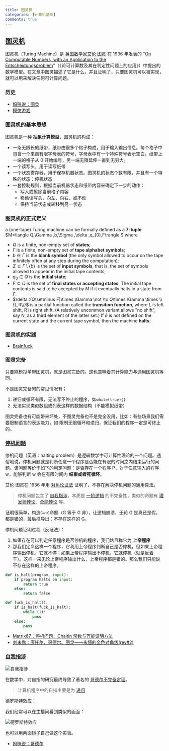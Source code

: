 ```yaml
---
title: 图灵机
categories: [计算机基础]
comments: true
---
```


## [图灵机](https://zh.wikipedia.org/wiki/%E5%9B%BE%E7%81%B5%E6%9C%BA)

图灵机（Turing Machine）是 [英国数学家艾伦·图灵](https://zh.wikipedia.org/wiki/%E8%89%BE%E4%BC%A6%C2%B7%E5%9B%BE%E7%81%B5) 在 1936 年发表的 "[On Computable Numbers, with an Application to the Entscheidungsproblem](https://www.cs.virginia.edu/~robins/Turing_Paper_1936.pdf)"（《论可计算数及其在判定性问题上的应用》）中提出的数学模型。在文章中图灵描述了它是什么，并且证明了，只要图灵机可以被实现，就可以用来解决任何可计算问题。

### 历史

- [妈咪说：图灵](https://www.bilibili.com/video/av30479683?from=search&seid=11735601712045998475)
- [模仿游戏](https://movie.douban.com/subject/10463953/)

<!--more-->

### 图灵机的基本思想

图灵机是一种 **抽象计算模型**，图灵机的构成：

- 一条无限长的纸带，纸带由很多个格子构成，用于输入输出信息。每个格子中包含一个来自有限字母表的符号，字母表中有一个特殊符号表示空白。纸带上一端的格子从 0 开始编号，另一端无限延伸一直到无穷大。
- 一个读写头，用于读写纸带
- 一个状态寄存器，用于保存机器状态。图灵机的状态个数有限，并且有一个特殊的状态：停机状态
- 一套控制规则，根据当前机器状态和纸带内容来确定下一步的动作：
  - 写入或擦除当前格子内容
  - 移动读写头，向左、向右、或不动
  - 保持当前状态或转移到另一状态

### 图灵机的正式定义

a (one-tape) Turing machine can be formally defined as a **7-tuple** $M=\langle Q,\Gamma ,b,\Sigma ,\delta ,q\_{0},F\rangle $ where

- $Q$ is a finite, non-empty set of **states**;
- $\Gamma$ is a finite, non-empty set of **tape alphabet symbols**;
- $b\in \Gamma$ is the **blank symbol** (the only symbol allowed to occur on the tape infinitely often at any step during the computation);
- $\Sigma \subseteq \Gamma \setminus \{b\}$ is the set of **input symbols**, that is, the set of symbols allowed to appear in the initial tape contents;
- $q_{0}\in Q$ is the **initial state**;
- $F\subseteq Q$ is the set of **final states or accepting states**. The initial tape contents is said to be accepted by $M$ if it eventually halts in a state from $F$.
- $\delta :(Q\setminus F)\times \Gamma \not \to Q\times \Gamma \times \\{L,R\\}$ is a partial function called the **transition function**, where L is left shift, R is right shift. (A relatively uncommon variant allows "no shift", say N, as a third element of the latter set.) If $\delta$ is not defined on the current state and the current tape symbol, then the machine **halts**;

### 图灵机的实践

- [Brainfuck](https://zh.wikipedia.org/wiki/Brainfuck)

### 图灵完备

只要能模拟单带图灵机，就是图灵完备的。这也意味着其计算能力与通用图灵机等同。

不是图灵完备的的常见情况有；

1. 递归或循环有限，无法写不终止的程序，如`while(true){}`
2. 无法实现类似数组或列表这样的数据结构（不能模拟纸带）

图灵完备也有可能带来坏处，不图灵完备也不是完全没用，比如：有些场景我们需要限制语言的表达能力，如 限制无限循环和递归，保证我们的程序一定是可终止的。

### [停机问题](https://zh.wikipedia.org/wiki/%E5%81%9C%E6%9C%BA%E9%97%AE%E9%A2%98)

停机问题（英语：halting problem）是逻辑数学中可计算性理论的一个问题。通俗地说，停机问题就是判断任意一个程序是否能在有限的时间之内结束运行的问题。该问题等价于如下的判定问题：是否存在一个程序 P，对于任意输入的程序 w，能够判断 w 会在有限时间内 **结束或者死循环**。

艾伦·图灵在 1936 年用 [对角论证法](https://zh.wikipedia.org/wiki/%E5%B0%8D%E8%A7%92%E8%AB%96%E8%AD%89%E6%B3%95) 证明了，不存在解决停机问题的通用算法。

> 停机问题包含了 [自我指涉](https://zh.wikipedia.org/wiki/%E8%87%AA%E6%8C%87)，本质是 [一阶逻辑](https://zh.wikipedia.org/wiki/%E4%B8%80%E9%98%B6%E9%80%BB%E8%BE%91) 的不完备性，类似的命题有 [理发师悖论](https://zh.wikipedia.org/wiki/%E7%90%86%E5%8F%91%E5%B8%88%E6%82%96%E8%AE%BA)、[全能悖论](https://zh.wikipedia.org/wiki/%E5%85%A8%E8%83%BD%E6%82%96%E8%AB%96) 等。

证明很简单，构造`G=~G`命题（G 等于 G 非），让逻辑崩溃，无论 G 是真还是假，都是错的，最后推导出：不存在这样的 G。

停机问题证明过程（反证法）：

1. 如果存在可以判定任意程序是否停机的程序，我们姑且称它为 **上帝程序**
2. 那我们定义这样一个程序，它利用上帝程序判断自己是否停机，但如果上帝程序输出停机，它就不停；如果上帝程序输出不停机，它就停机（就是反着干）。这样一来无论上帝程序输出什么，上帝程序都是错的。那么我们只能说不存在这样的上帝程序。

```python
def is_halt(program, input):
    if program halts on input:
        return true
    else:
        return false

def fuck_is_halt():
    if is_halt(fuck_is_halt):
        while (1):
            pass
    else:
        pass
```

- [Matrix67：停机问题、Chaitin 常数与万能证明方法](http://www.matrix67.com/blog/archives/901)
- [刘未鹏：康托尔、哥德尔、图灵——永恒的金色对角线(rev#2)](https://blog.csdn.net/pongba/article/details/1336028)

### [自我指涉](https://zh.wikipedia.org/wiki/%E8%87%AA%E6%8C%87)

![自我指涉](https://upload.wikimedia.org/wikipedia/commons/thumb/f/fa/Ouroboros.png/220px-Ouroboros.png)

在数学中，对自指的研究最终导致了著名的 [哥德尔不完备定理](https://zh.wikipedia.org/wiki/%E5%93%A5%E5%BE%B7%E5%B0%94%E4%B8%8D%E5%AE%8C%E5%A4%87%E5%AE%9A%E7%90%86)。

> 计算机程序中的自指主要是为 [递归](https://zh.wikipedia.org/wiki/%E9%80%92%E5%BD%92)

[德罗斯特效应](https://zh.wikipedia.org/wiki/%E5%BE%B7%E7%BD%97%E6%96%AF%E7%89%B9%E6%95%88%E5%BA%94)：

我们经常可以在主播间看到类似的画面：

![德罗斯特效应](https://upload.wikimedia.org/wikipedia/commons/thumb/b/b3/Screenshot_Recursion_via_vlc.png/128px-Screenshot_Recursion_via_vlc.png)

也可以用两面镜子自己做这个实验。

- [妈咪说：哥德尔](https://www.bilibili.com/video/av31411706?from=search&seid=7703410137961337640)
